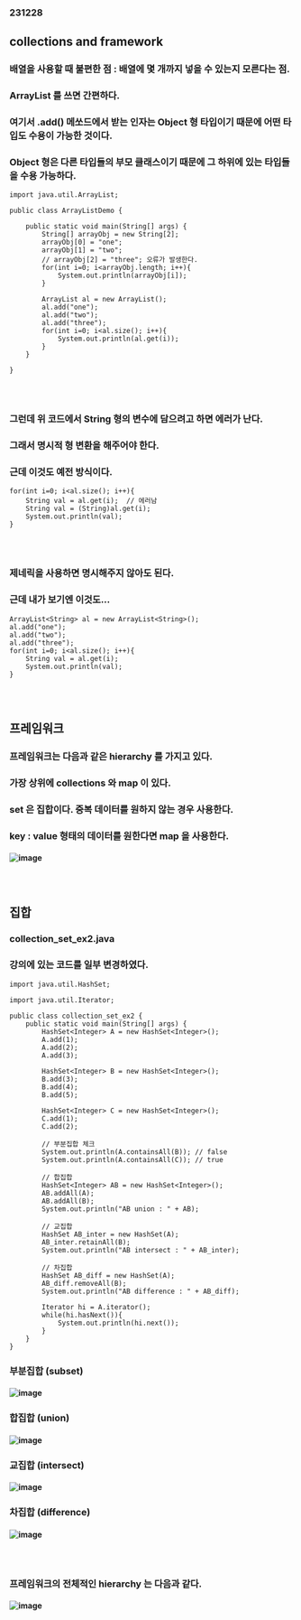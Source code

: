 ### 231228
## collections and framework
### 배열을 사용할 때 불편한 점 : 배열에 몇 개까지 넣을 수 있는지 모른다는 점.
### ArrayList 를 쓰면 간편하다.
### 여기서 .add() 메쏘드에서 받는 인자는 Object 형 타입이기 때문에 어떤 타입도 수용이 가능한 것이다.
### Object 형은 다른 타입들의 부모 클래스이기 때문에 그 하위에 있는 타입들을 수용 가능하다.
```
import java.util.ArrayList;
 
public class ArrayListDemo {
 
    public static void main(String[] args) {
        String[] arrayObj = new String[2];
        arrayObj[0] = "one";
        arrayObj[1] = "two";
        // arrayObj[2] = "three"; 오류가 발생한다.
        for(int i=0; i<arrayObj.length; i++){
            System.out.println(arrayObj[i]);
        }
         
        ArrayList al = new ArrayList();
        al.add("one");
        al.add("two");
        al.add("three");
        for(int i=0; i<al.size(); i++){
            System.out.println(al.get(i));
        }
    }
 
}
```
### <br/>

### 그런데 위 코드에서 String 형의 변수에 담으려고 하면 에러가 난다.
### 그래서 명시적 형 변환을 해주어야 한다.
### 근데 이것도 예전 방식이다.
```
for(int i=0; i<al.size(); i++){
    String val = al.get(i);  // 에러남
    String val = (String)al.get(i);
    System.out.println(val);
}
```
### <br/>

### 제네릭을 사용하면 명시해주지 않아도 된다.
### 근데 내가 보기엔 이것도... 
```
ArrayList<String> al = new ArrayList<String>();
al.add("one");
al.add("two");
al.add("three");
for(int i=0; i<al.size(); i++){
    String val = al.get(i);
    System.out.println(val);
}
```
### <br/>

## 프레임워크
### 프레임워크는 다음과 같은 hierarchy 를 가지고 있다.
### 가장 상위에 collections 와 map 이 있다.
### set 은 집합이다. 중복 데이터를 원하지 않는 경우 사용한다.
### key : value 형태의 데이터를 원한다면 map 을 사용한다.
#### ![image](https://github.com/Shin-jongwhan/java/assets/62974484/58c9b9a0-dfaa-4d11-a57b-657a0e29e98f)
### <br/>

## 집합
### collection_set_ex2.java 
### 강의에 있는 코드를 일부 변경하였다.
```
import java.util.HashSet;
 
import java.util.Iterator;

public class collection_set_ex2 {
    public static void main(String[] args) {
        HashSet<Integer> A = new HashSet<Integer>();
        A.add(1);
        A.add(2);
        A.add(3);
         
        HashSet<Integer> B = new HashSet<Integer>();
        B.add(3);
        B.add(4);
        B.add(5);
         
        HashSet<Integer> C = new HashSet<Integer>();
        C.add(1);
        C.add(2);
        
        // 부분집합 체크
        System.out.println(A.containsAll(B)); // false
        System.out.println(A.containsAll(C)); // true
        
        // 합집합
        HashSet<Integer> AB = new HashSet<Integer>();
        AB.addAll(A);
        AB.addAll(B);
        System.out.println("AB union : " + AB);
        
        // 교집합
        HashSet AB_inter = new HashSet(A);
        AB_inter.retainAll(B);
        System.out.println("AB intersect : " + AB_inter);

        // 차집합
        HashSet AB_diff = new HashSet(A);
        AB_diff.removeAll(B);
        System.out.println("AB difference : " + AB_diff);

        Iterator hi = A.iterator();
        while(hi.hasNext()){
            System.out.println(hi.next());
        }
    }
}

```
### 부분집합 (subset)
#### ![image](https://github.com/Shin-jongwhan/java/assets/62974484/8ca3c9bc-921b-4c6e-9350-d9fa5ba92654)

### 합집합 (union)
#### ![image](https://github.com/Shin-jongwhan/java/assets/62974484/2b69486b-7419-4ba5-9ae9-567e6dd0b6c9)

### 교집합 (intersect)
#### ![image](https://github.com/Shin-jongwhan/java/assets/62974484/18e387c3-a261-40e9-896b-eafc16fc7312)

### 차집합 (difference)
#### ![image](https://github.com/Shin-jongwhan/java/assets/62974484/6e9f3c41-40fb-48d4-a699-5e8692575068)
### <br/>

### 프레임워크의 전체적인 hierarchy 는 다음과 같다.
#### ![image](https://github.com/Shin-jongwhan/java/assets/62974484/2b68da0a-2af8-4774-970e-0cfbcaad3ade)

